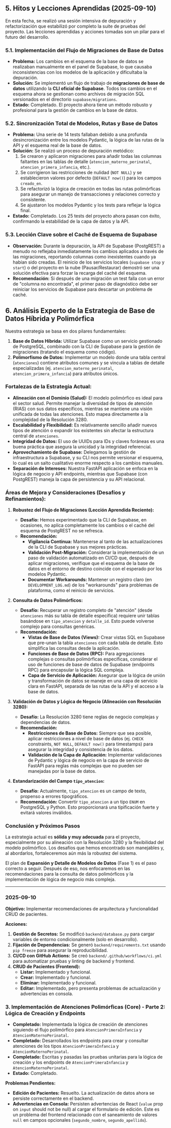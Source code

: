 ## 5. Hitos y Lecciones Aprendidas (2025-09-10)

En esta fecha, se realizó una sesión intensiva de depuración y refactorización que estabilizó por completo la suite de pruebas del proyecto. Las lecciones aprendidas y acciones tomadas son un pilar para el futuro del desarrollo.

### 5.1. Implementación del Flujo de Migraciones de Base de Datos

- **Problema:** Los cambios en el esquema de la base de datos se realizaban manualmente en el panel de Supabase, lo que causaba inconsistencias con los modelos de la aplicación y dificultaba la depuración.
- **Solución:** Se implementó un flujo de trabajo de **migraciones de base de datos** utilizando la **CLI oficial de Supabase**. Todos los cambios en el esquema ahora se gestionan como archivos de migración SQL versionados en el directorio `supabase/migrations`.
- **Estado:** Completado. El proyecto ahora tiene un método robusto y profesional para la gestión de cambios en la base de datos.

### 5.2. Sincronización Total de Modelos, Rutas y Base de Datos

- **Problema:** Una serie de 14 tests fallaban debido a una profunda desincronización entre los modelos Pydantic, la lógica de las rutas de la API y el esquema real de la base de datos.
- **Solución:** Se realizó un proceso de depuración metódico:
    1. Se crearon y aplicaron migraciones para añadir todas las columnas faltantes en las tablas de detalle (`atencion_materno_perinatal`, `atencion_primera_infancia`, etc.).
    2. Se corrigieron las restricciones de nulidad (`NOT NULL`) y se establecieron valores por defecto (`DEFAULT now()`) para los campos `creado_en`.
    3. Se refactorizó la lógica de creación en todas las rutas polimórficas para asegurar un manejo de transacciones y relaciones correcto y consistente.
    4. Se ajustaron los modelos Pydantic y los tests para reflejar la lógica final.
- **Estado:** Completado. Los 25 tests del proyecto ahora pasan con éxito, confirmando la estabilidad de la capa de datos y la API.

### 5.3. Lección Clave sobre el Caché de Esquema de Supabase

- **Observación:** Durante la depuración, la API de Supabase (PostgREST) a menudo no reflejaba inmediatamente los cambios aplicados a través de las migraciones, reportando columnas como inexistentes cuando ya habían sido creadas. El reinicio de los servicios locales (`supabase stop` y `start`) o del proyecto en la nube (Pausar/Restaurar) demostró ser una solución efectiva para forzar la recarga del caché del esquema.
- **Recomendación:** Si después de una migración un test falla con un error de "columna no encontrada", el primer paso de diagnóstico debe ser reiniciar los servicios de Supabase para descartar un problema de caché.

## 6. Análisis Experto de la Estrategia de Base de Datos Híbrida y Polimórfica

Nuestra estrategia se basa en dos pilares fundamentales:

1.  **Base de Datos Híbrida:** Utilizar Supabase como un servicio gestionado de PostgreSQL, combinado con la CLI de Supabase para la gestión de migraciones (tratando el esquema como código).
2.  **Polimorfismo de Datos:** Implementar un modelo donde una tabla central (`atenciones`) contiene atributos comunes y se vincula a tablas de detalle especializadas (ej. `atencion_materno_perinatal`, `atencion_primera_infancia`) para atributos únicos.

### Fortalezas de la Estrategia Actual:

*   **Alineación con el Dominio (Salud):** El modelo polimórfico es ideal para el sector salud. Permite manejar la diversidad de tipos de atención (RIAS) con sus datos específicos, mientras se mantiene una visión unificada de todas las atenciones. Esto mapea directamente a la complejidad de la Resolución 3280.
*   **Escalabilidad y Flexibilidad:** Es relativamente sencillo añadir nuevos tipos de atención o expandir los existentes sin afectar la estructura central de `atenciones`.
*   **Integridad de Datos:** El uso de UUIDs para IDs y claves foráneas es una buena práctica que asegura la unicidad y la integridad referencial.
*   **Aprovechamiento de Supabase:** Delegamos la gestión de infraestructura a Supabase, y su CLI nos permite versionar el esquema, lo cual es un salto cualitativo enorme respecto a los cambios manuales.
*   **Separación de Intereses:** Nuestra FastAPI aplicación se enfoca en la lógica de negocio y API endpoints, mientras que Supabase (con PostgREST) maneja la capa de persistencia y su API relacional.

### Áreas de Mejora y Consideraciones (Desafíos y Refinamientos):

1.  **Robustez del Flujo de Migraciones (Lección Aprendida Reciente):**
    *   **Desafío:** Hemos experimentado que la CLI de Supabase, en ocasiones, no aplica completamente los cambios o el caché del esquema de PostgREST no se refresca.
    *   **Recomendación:**
        *   **Vigilancia Continua:** Mantenerse al tanto de las actualizaciones de la CLI de Supabase y sus mejores prácticas.
        *   **Validación Post-Migración:** Considerar la implementación de un paso de validación automatizado en CI/CD que, después de aplicar migraciones, verifique que el esquema de la base de datos en el entorno de destino coincide con el esperado por los modelos Pydantic.
        *   **Documentar Workarounds:** Mantener un registro claro (en `DEVELOPMENT_LOG.md`) de los "workarounds" para problemas de plataforma, como el reinicio de servicios.

2.  **Consulta de Datos Polimórficos:**
    *   **Desafío:** Recuperar un registro completo de "atención" (desde `atenciones` más su tabla de detalle específica) requiere unir tablas basándose en `tipo_atencion` y `detalle_id`. Esto puede volverse complejo para consultas genéricas.
    *   **Recomendación:**
        *   **Vistas de Base de Datos (Views):** Crear vistas SQL en Supabase que pre-unan la tabla `atenciones` con cada tabla de detalle. Esto simplifica las consultas desde la aplicación.
        *   **Funciones de Base de Datos (RPC):** Para agregaciones complejas o consultas polimórficas específicas, considerar el uso de funciones de base de datos de Supabase (endpoints RPC) para encapsular la lógica SQL compleja.
        *   **Capa de Servicio de Aplicación:** Asegurar que la lógica de unión y transformación de datos se maneje en una capa de servicio clara en FastAPI, separada de las rutas de la API y el acceso a la base de datos.

3.  **Validación de Datos y Lógica de Negocio (Alineación con Resolución 3280):**
    *   **Desafío:** La Resolución 3280 tiene reglas de negocio complejas y dependencias de datos.
    *   **Recomendación:**
        *   **Restricciones de Base de Datos:** Siempre que sea posible, aplicar restricciones a nivel de base de datos (ej. `CHECK` constraints, `NOT NULL`, `DEFAULT now()` para timestamps) para asegurar la integridad y consistencia de los datos.
        *   **Validación de la Capa de Aplicación:** Implementar validaciones de Pydantic y lógica de negocio en la capa de servicio de FastAPI para reglas más complejas que no pueden ser manejadas por la base de datos.

4.  **Estandarización del Campo `tipo_atencion`:**
    *   **Desafío:** Actualmente, `tipo_atencion` es un campo de texto, propenso a errores tipográficos.
    *   **Recomendación:** Convertir `tipo_atencion` a un tipo `ENUM` en PostgreSQL y Python. Esto proporcionará una tipificación fuerte y evitará valores inválidos.

### Conclusión y Próximos Pasos

La estrategia actual es **sólida y muy adecuada** para el proyecto, especialmente por su alineación con la Resolución 3280 y la flexibilidad del modelo polimórfico. Los desafíos que hemos encontrado son manejables y, al abordarlos, fortaleceremos aún más la robustez del sistema.

El plan de **Expansión y Detalle de Modelos de Datos** (Fase 1) es el paso correcto a seguir. Después de eso, nos enfocaremos en las recomendaciones para la consulta de datos polimórficos y la implementación de lógica de negocio más compleja.

---

### **2025-09-10**

**Objetivo:** Implementar recomendaciones de arquitectura y funcionalidad CRUD de pacientes.

**Acciones:**

1.  **Gestión de Secretos:** Se modificó `backend/database.py` para cargar variables de entorno condicionalmente (solo en desarrollo).
2.  **Fijación de Dependencias:** Se generó `backend/requirements.txt` usando `pip freeze` para asegurar la reproducibilidad.
3.  **CI/CD con GitHub Actions:** Se creó `backend/.github/workflows/ci.yml` para automatizar pruebas y linting de backend y frontend.
4.  **CRUD de Pacientes (Frontend):**
    *   **Listar:** Implementado y funcional.
    *   **Crear:** Implementado y funcional.
    *   **Eliminar:** Implementado y funcional.
    *   **Editar:** Implementado, pero presenta problemas de actualización y advertencias en consola.

### 3. Implementación de Atenciones Polimórficas (Core) - Parte 2: Lógica de Creación y Endpoints
- **Completado:** Implementada la lógica de creación de atenciones siguiendo el flujo polimórfico para `AtencionPrimeraInfancia` y `AtencionMaternoPerinatal`.
- **Completado:** Desarrollados los endpoints para crear y consultar atenciones de los tipos `AtencionPrimeraInfancia` y `AtencionMaternoPerinatal`.
- **Completado:** Escritas y pasadas las pruebas unitarias para la lógica de creación y los endpoints de `AtencionPrimeraInfancia` y `AtencionMaternoPerinatal`.
- **Estado:** Completado.

**Problemas Pendientes:**

*   **Edición de Pacientes:** Resuelto. La actualización de datos ahora se persiste correctamente en el backend.
*   **Advertencias en Consola:** Persisten advertencias de React (`value` prop on `input` should not be null) al cargar el formulario de edición. Este es un problema del frontend relacionado con el saneamiento de valores `null` en campos opcionales (`segundo_nombre`, `segundo_apellido`).